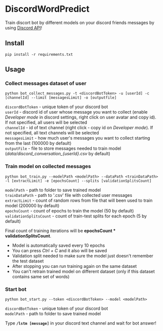 # DiscordWordPredict
 Train discort bot by different models on your discord friends messages by using <a href="https://discord.com/developers/docs/topics/oauth2">Discord API</a>!
## Install
```pip install -r requirements.txt```

## Usage
### Collect messages dataset of user
```python bot_collect_messages.py -t <discordBotToken> -u [userId] -c [channelId] --limit [messagesLimit] -o [outputfile]```  

```discordBotToken``` - unique token of your discord bot  
```userId``` - discord id of user whose message you want to collect (enable <i>Developer mode</i> in discord settings, right click on user avatar and copy id). If not specified, all users will be selected  
```channelId``` - id of text channel (right click - copy id on <i>Developer mode</i>). If not specified, all text channels will be selected  
```messagesLimit``` - how much user's messages you want to collect starting from the last (100000 by default)  
```outputFile``` - file to store messages needed to train model (<i>data/discord_conversation_{userId}.csv</i> by default)  

### Train model on collected messages
```python bot_train.py --modelPath <modelPath> --dataPath <trainDataPath> -l [extractLimit] -e [epochsCount] --splits [validationSplitsCount]```  

```modelPath``` - path to folder to save trained model  
```trainDataPath``` - path to '.csv' file with collected user messages  
```extractLimit``` - count of random rows from file that will been used to train model (200000 by default)  
```epochsCount``` - count of epochs to train the model (50 by default)
```validationSplitsCount``` - count of train-test splits for each epoch (5 by default)  

Final count of training iterations will be <b>epochsCount * validationSplitsCount</b>.  
  
- Model is automatically saved every 10 epochs
- You can press <i>Ctrl + C</i> and it also will be saved
- Validation split needed to make sure the model just doesn't remember the test dataset
- After stopping you can run training again on the same dataset
- You can't retrain trained model on different dataset (only if this dataset contains same set of words)

### Start bot
```python bot_start.py --token <discordBotToken> --model <modelPath>```  

```discordBotToken``` - unique token of your discord bot  
```modelPath``` - path to folder to save trained model  

Type <b>```/lstm [message]```</b> in your discord text channel and wait for bot answer!
